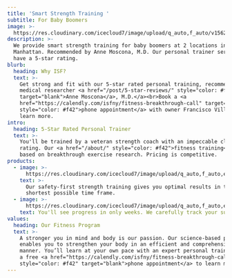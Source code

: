 ```yaml
---
title: 'Smart Strength Training '
subtitle: For Baby Boomers
image: >-
  https://res.cloudinary.com/icecloud7/image/upload/q_auto,f_auto/v1562304023/nyc-personal-trainer_btruio.png
description: >-
  We provide smart strength training for baby boomers at 2 locations in
  Manhattan. Recommended by Anne Moscona, M.D. Our personal trainer services
  have a 5-star rating.
blurb:
  heading: Why ISF?
  text: >-
    Get strong and fit with our 5-star rated personal training, recommended by
    medical researcher <a href="/post/5-star-reviews/" style="color: #f42"
    target="blank">Anne Moscona</a>, M.D.</a><br>Book a <a
    href="https://calendly.com/isfny/fitness-breakthrough-call" target="blank"
    style="color: #f42">phone appointment</a> with owner Francisco Villalobos to
    learn more.
intro:
  heading: 5-Star Rated Personal Trainer
  text: >-
    You'll be trained by a veteran strength coach with an impeccable client
    rating. Our <a href="/about/" style="color: #f42">fitness training</a> is
    based on breakthrough exercise research. Pricing is competitive.
products:
  - image: >-
      https://res.cloudinary.com/icecloud7/image/upload/q_auto,f_auto,e_sharpen/v1562303357/weight-lifting-nyc_cxhx0z.png
    text: >-
      Our safety-first strength training gives you optimal results in the
      shortest possible time frame.
  - image: >-
      https://res.cloudinary.com/icecloud7/image/upload/q_auto,f_auto,e_sharpen/v1562303719/francisco-villalobos-nyc_vpqfft.png
    text: You'll see progress in only weeks. We carefully track your success.
values:
  heading: Our Fitness Program
  text: >-
    A stronger you in mind and body is our passion. Our science-based program
    enables you to strengthen your body in an efficient and comprehensive
    manner. You’ll learn at your own pace with an expert personal trainer. Book
    a free <a href="https://calendly.com/isfny/fitness-breakthrough-call"
    style="color: #f42" target="blank">phone appointment</a> to learn more.
---
```


